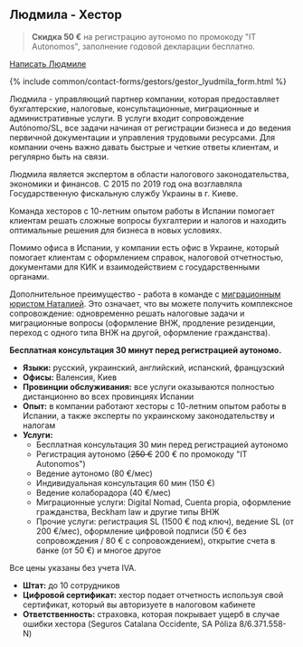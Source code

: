 <span id="людмила-д" class="legacy-anchor"></span>
<span id="людмила-д---хестор" class="legacy-anchor"></span>
## Людмила - Хестор

> **Скидка 50 €** на регистрацию аутономо по промокоду "IT Autonomos", заполнение годовой декларации бесплатно.

<a href="#" class="btn-contact-specialist" onclick="contactGestorLyudmila(); return false;">Написать Людмиле</a>

{% include common/contact-forms/gestors/gestor_lyudmila_form.html %}

Людмила - управляющий партнер компании, которая предоставляет бухгалтерские, налоговые, консультационные, миграционные и
административные услуги. В услуги входит сопровождение Autónomo/SL, все задачи начиная от регистрации бизнеса и до
ведения первичной документации и управления трудовыми ресурсами. Для компании очень важно давать быстрые и четкие ответы
клиентам, и регулярно быть на связи.

Людмила является экспертом в области налогового законодательства, экономики и финансов. С 2015 по 2019 год она
возглавляла Государственную фискальную службу Украины в г. Киеве.

Команда хесторов с 10-летним опытом работы в Испании помогает клиентам решать сложные вопросы бухгалтерии и налогов и
находить оптимальные решения для бизнеса в новых условиях.

Помимо офиса в Испании, у компании есть офис в Украине, который помогает клиентам с оформлением справок, налоговой
отчетностью, документами для КИК и взаимодействием с государственными органами.

Дополнительное преимущество - работа в команде с [миграционным юристом Наталией](#наталия-д---миграционный-юрист). 
Это означает, что вы можете получить комплексное сопровождение: одновременно решать налоговые задачи и миграционные 
вопросы (оформление ВНЖ, продление резиденции, переход с одного типа ВНЖ на другой, оформление гражданства).

**Бесплатная консультация 30 минут перед регистрацией аутономо.**

- **Языки:** русский, украинский, английский, испанский, французский
- **Офисы:** Валенсия, Киев
- **Провинции обслуживания:** все услуги оказываются полностью дистанционно во всех провинциях Испании
- **Опыт:** в компании работают хесторы с 10-летним опытом работы в Испании, а также эксперты по украинскому
  законодательству и налогам
- **Услуги:**
    - Бесплатная консультация 30 мин перед регистрацией аутономо
    - Регистрация аутономо (<s>250 €</s> 200 € по промокоду "IT Autonomos")
    - Ведение аутономо (80 €/мес)
    - Индивидуальная консультация 60 мин (150 €)
    - Ведение колаборадора (40 €/мес)
    - Миграционные услуги: Digital Nomad, Cuenta propia, оформление гражданства, Beckham law и другие типы ВНЖ
    - Прочие услуги: регистрация SL (1500 € под ключ), ведение SL (от 200 €/мес), оформление цифровой подписи (50 € без сопровождения / 80 € с сопровождением),
      открытие счета в банке (от 50 €) и многое другое

Все цены указаны без учета IVA.

- **Штат:** до 10 сотрудников
- **Цифровой сертификат:** хестор подает отчетность используя свой сертификат, который вы авторизуете в налоговом кабинете
- **Ответственность:** страховка, которая покрывает ущерб в случае ошибки хестора (Seguros Catalana Occidente, SA Póliza 8/6.371.558-N)
